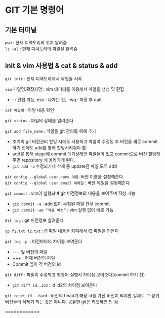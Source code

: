 # GIT 기본 명령어
## 기본 터미널
`pwd` :  현재 디렉토리의 위치 알려줌  
`ls -al` : 현재 디렉토리의 파일을 알려줌


## init & vim 사용법 & cat & status & add
`git init` : 현재 디렉토리에서 작업을 시작 

`vim`  파일명.확장자명 : vim 에디터를 이용해서 파일을 생성 및 편집
* i : 편집 가능, esc : 나가는 것, : wq : 저장 후 quit  

`cat 파일명` : 파일 내용 확인

`git status` : 파일의 상태를 알려준다

`git add file_name` : 파일을 git 관리를 위해 추가
- 초기의 git 버전관리 할당 시에도 사용하고 파일이 수정된 후 버전을 새로 commit하기 전에도 add를 통해 할당시켜줘야 함
- add를 통해 stage에 commit 대기상태인 파일들이 있고 commit으로 버전 할당해주면 repository 에 올라가게 된다.
- `git add -u` 수정되거나 삭제 등 update된 파일 모두 add

`git config --global user.name 이름`: 버전 이름을 설정해준다  
`git config --global user.email 이메일` : 버전 메일을 설정해준다

`git commit` : vim이 실행되며 git 버전정보의 내용을 보여주며 작성 가능
* `git commit -a` : add 없이 수정된 파일 전부 commit
* `git commit -am “적을 버전”` : vim 실행 없이 바로 가능 

`Git log` : git 버전정보 알려준다

`cp f1.txt f2.txt` :  f1 파일 내용을 카피해서 f2 파일을 만든다

`git log -p `: 버전마다의 차이를 보여준다
* ---: 앞 버전의 파일  
* +++ : 현재 버전의 파일
* Commit 옆이 각 버전의 id

`git diff` : 파일이 수정되고 명령어 실행시 차이점 보여준다(commit 하기 전)
* `git diff id..id2` :  id id2의 차이점 보여준다

`git reset id --hard` : 버전의 head가 해당 id를 가진 버전이 되지만 실제로 그 상위 버전들이 삭제가 되는 것은 아니다. 공유한 git은 리셋하면 안 됨

============